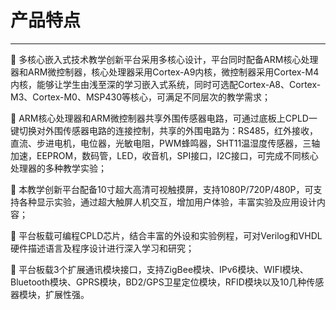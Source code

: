 # 产品特点

-----

	多核心嵌入式技术教学创新平台采用多核心设计，平台同时配备ARM核心处理器和ARM微控制器，核心处理器采用Cortex-A9内核，微控制器采用Cortex-M4内核，能够让学生由浅至深的学习嵌入式系统，同时可选配Cortex-A8、Cortex-M3、Cortex-M0、MSP430等核心，可满足不同层次的教学需求；   

	ARM核心处理器和ARM微控制器共享外围传感器电路，可通过底板上CPLD一键切换对外围传感器电路的连接控制，共享的外围电路为：RS485，红外接收，直流、步进电机，电位器，光敏电阻，PWM蜂鸣器，SHT11温湿度传感器，三轴加速，EEPROM，数码管，LED，收音机，SPI接口，I2C接口，可完成不同核心处理器的多种教学实验；   

	本教学创新平台配备10寸超大高清可视触摸屏，支持1080P/720P/480P，可支持各种显示实验，通过超大触屏人机交互，增加用户体验，丰富实验及应用设计内容；   

	平台板载可编程CPLD芯片，结合丰富的外设和实验例程，可对Verilog和VHDL硬件描述语言及程序设计进行深入学习和研究；   

	平台板载3个扩展通讯模块接口，支持ZigBee模块、IPv6模块、WIFI模块、Bluetooth模块、GPRS模块，BD2/GPS卫星定位模块，RFID模块以及10几种传感器模块，扩展性强。


